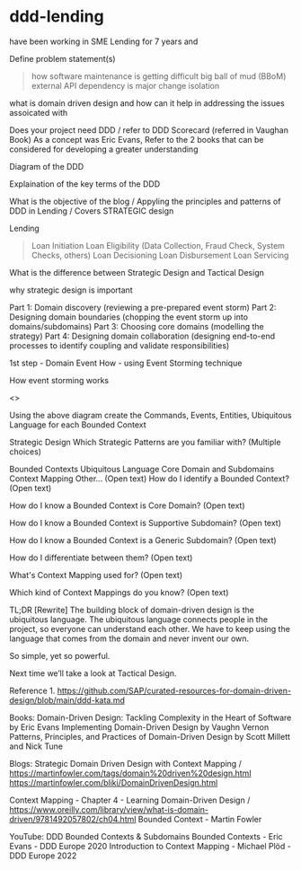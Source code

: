 # ddd-lending

have been working in SME Lending for 7 years and 

Define problem statement(s) 
> how software maintenance is getting difficult
> big ball of mud (BBoM)
> external API dependency is major change
> isolation 

what is domain driven design and how can it help in addressing the issues assoicated with 

Does your project need DDD / refer to DDD Scorecard (referred in Vaughan Book)
As a concept was Eric Evans, Refer to the 2 books that can be considered for developing a greater understanding 

Diagram of the DDD

Explaination of the key terms of the DDD 

What is the objective of the blog / Appyling the principles and patterns of DDD in Lending / Covers STRATEGIC design

Lending
> Loan Initiation
> Loan Eligibility (Data Collection, Fraud Check, System Checks, others)
> Loan Decisioning
> Loan Disbursement
> Loan Servicing

What is the difference between Strategic Design and Tactical Design 

why strategic design is important 


Part 1: Domain discovery
(reviewing a pre-prepared event storm)
Part 2: Designing domain boundaries
(chopping the event storm up into domains/subdomains)
Part 3: Choosing core domains
(modelling the strategy)
Part 4: Designing domain collaboration
(designing end-to-end processes to identify coupling and validate responsibilities)

1st step - Domain Event 
How - using Event Storming technique

How event storming works

<<Create the diagram >>

Using the above diagram create the Commands, Events, Entities, Ubiquitous Language for each Bounded Context 


Strategic Design
Which Strategic Patterns are you familiar with? (Multiple choices)

 Bounded Contexts
 Ubiquitous Language
 Core Domain and Subdomains
 Context Mapping
 Other... (Open text)
How do I identify a Bounded Context? (Open text)

How do I know a Bounded Context is Core Domain? (Open text)

How do I know a Bounded Context is Supportive Subdomain? (Open text)

How do I know a Bounded Context is a Generic Subdomain? (Open text)

How do I differentiate between them? (Open text)

What's Context Mapping used for? (Open text)

Which kind of Context Mappings do you know? (Open text)

TL;DR [Rewrite]
The building block of domain-driven design is the ubiquitous language. The ubiquitous language connects people in the project, so everyone can understand each other. We have to keep using the language that comes from the domain and never invent our own.

So simple, yet so powerful.

Next time we’ll take a look at Tactical Design.

Reference 
1. 
https://github.com/SAP/curated-resources-for-domain-driven-design/blob/main/ddd-kata.md

Books:
Domain-Driven Design: Tackling Complexity in the Heart of Software by Eric Evans
Implementing Domain-Driven Design by Vaughn Vernon
Patterns, Principles, and Practices of Domain-Driven Design by Scott Millett and Nick Tune

Blogs:
Strategic Domain Driven Design with Context Mapping / 
https://martinfowler.com/tags/domain%20driven%20design.html
https://martinfowler.com/bliki/DomainDrivenDesign.html

Context Mapping - Chapter 4 - Learning Domain-Driven Design / https://www.oreilly.com/library/view/what-is-domain-driven/9781492057802/ch04.html
Bounded Context - Martin Fowler

YouTube:
DDD Bounded Contexts & Subdomains
Bounded Contexts - Eric Evans - DDD Europe 2020
Introduction to Context Mapping - Michael Plöd - DDD Europe 2022

